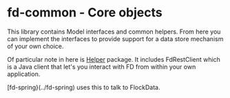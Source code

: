 fd-common - Core objects
===============

This library contains Model interfaces and common helpers. From here you can implement the interfaces to provide support for a data store mechanism of your own choice.

Of particular note in here is [Helper](src/main/java/org/flockdata/helper/) package. It includes FdRestClient which is a Java client that let's you interact with FD from within your own application.

[fd-spring}(../fd-spring) uses this to talk to FlockData.
